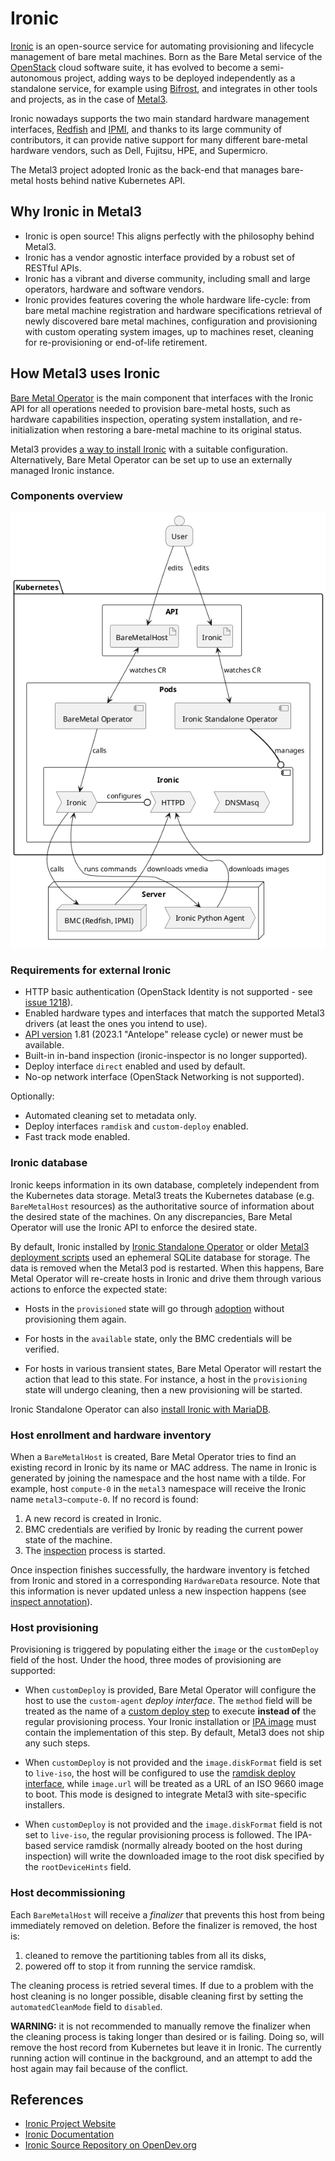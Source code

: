 # Ironic

[Ironic](https://ironicbaremetal.org/) is an open-source service
for automating provisioning and lifecycle management of bare metal machines.
Born as the Bare Metal service of the [OpenStack](https://www.openstack.org/)
cloud software suite, it has evolved to become a semi-autonomous project,
adding ways to be deployed independently as a standalone service, for example
using [Bifrost](https://docs.openstack.org/bifrost/latest/), and integrates in
other tools and projects, as in the case of [Metal3](https://metal3.io/).

Ironic nowadays supports the two main standard hardware management interfaces,
[Redfish](https://www.dmtf.org/standards/redfish) and
[IPMI](https://en.wikipedia.org/wiki/Intelligent_Platform_Management_Interface),
and thanks to its large community of contributors, it can provide native
support for many different bare-metal hardware vendors, such as Dell, Fujitsu,
HPE, and Supermicro.

The Metal3 project adopted Ironic as the back-end that manages bare-metal hosts
behind native Kubernetes API.

## Why Ironic in Metal3

- Ironic is open source! This aligns perfectly with the philosophy behind
  Metal3.
- Ironic has a vendor agnostic interface provided by a robust set of RESTful
  APIs.
- Ironic has a vibrant and diverse community, including small and large
  operators, hardware and software vendors.
- Ironic provides features covering the whole hardware life-cycle:
  from bare metal machine registration and hardware specifications
  retrieval of newly discovered bare metal machines, configuration and
  provisioning with custom operating system images, up to machines reset,
  cleaning for re-provisioning or end-of-life retirement.

## How Metal3 uses Ironic

[Bare Metal Operator](https://github.com/metal3-io/baremetal-operator)
is the main component that interfaces with the Ironic API for all
operations needed to provision bare-metal hosts, such as hardware capabilities
inspection, operating system installation, and re-initialization when
restoring a bare-metal machine to its original status.

Metal3 provides [a way to install Ironic](../irso/introduction.md) with a
suitable configuration. Alternatively, Bare Metal Operator can be set up to use
an externally managed Ironic instance.

### Components overview

![Component overview](./images/overview.png)

### Requirements for external Ironic

- HTTP basic authentication (OpenStack Identity is not supported - see [issue
  1218](https://github.com/metal3-io/baremetal-operator/issues/1218)).
- Enabled hardware types and interfaces that match the supported Metal3 drivers
  (at least the ones you intend to use).
- [API version](https://docs.openstack.org/ironic/latest/contributor/webapi-version-history.html)
  1.81 (2023.1 "Antelope" release cycle) or newer must be available.
- Built-in in-band inspection (ironic-inspector is no longer supported).
- Deploy interface `direct` enabled and used by default.
- No-op network interface (OpenStack Networking is not supported).

Optionally:

- Automated cleaning set to metadata only.
- Deploy interfaces `ramdisk` and `custom-deploy` enabled.
- Fast track mode enabled.

### Ironic database

Ironic keeps information in its own database, completely independent from the
Kubernetes data storage. Metal3 treats the Kubernetes database (e.g.
`BareMetalHost` resources) as the authoritative source of information about the
desired state of the machines. On any discrepancies, Bare Metal Operator will
use the Ironic API to enforce the desired state.

By default, Ironic installed by [Ironic Standalone
Operator](../irso/introduction.md) or older [Metal3 deployment
scripts](ironic_installation) used an ephemeral SQLite database for storage.
The data is removed when the Metal3 pod is restarted. When this happens, Bare
Metal Operator will re-create hosts in Ironic and drive them through various
actions to enforce the expected state:

- Hosts in the `provisioned` state will go through
  [adoption](https://docs.openstack.org/ironic/latest/admin/adoption.html)
  without provisioning them again.

- For hosts in the `available` state, only the BMC credentials will be
  verified.

- For hosts in various transient states, Bare Metal Operator will restart the
  action that lead to this state. For instance, a host in the `provisioning`
  state will undergo cleaning, then a new provisioning will be started.

Ironic Standalone Operator can also [install Ironic with
MariaDB](../irso/database.md).

### Host enrollment and hardware inventory

When a `BareMetalHost` is created, Bare Metal Operator tries to find an
existing record in Ironic by its name or MAC address. The name in Ironic is
generated by joining the namespace and the host name with a tilde. For example,
host `compute-0` in the `metal3` namespace will receive the Ironic name
`metal3~compute-0`. If no record is found:

1. A new record is created in Ironic.
2. BMC credentials are verified by Ironic by reading the current power state of
   the machine.
3. The
   [inspection](https://docs.openstack.org/ironic/latest/admin/inspection/index.html)
   process is started.

Once inspection finishes successfully, the hardware inventory is fetched from
Ironic and stored in a corresponding `HardwareData` resource. Note that this
information is never updated unless a new inspection happens (see [inspect
annotation](../bmo/inspect_annotation)).

### Host provisioning

Provisioning is triggered by populating either the `image` or the
`customDeploy` field of the host. Under the hood, three modes of provisioning
are supported:

- When `customDeploy` is provided, Bare Metal Operator will configure the host
  to use the `custom-agent` *deploy interface*. The `method` field will be
  treated as the name of a [custom deploy
  step](https://docs.openstack.org/ironic/latest/admin/node-deployment.html) to
  execute **instead of** the regular provisioning process. Your Ironic
  installation or [IPA image](ironic-python-agent) must contain the
  implementation of this step. By default, Metal3 does not ship any such steps.

- When `customDeploy` is not provided and the `image.diskFormat` field is set
  to `live-iso`, the host will be configured to use the [ramdisk deploy
  interface](https://docs.openstack.org/ironic/latest/admin/ramdisk-boot.html),
  while `image.url` will be treated as a URL of an ISO 9660 image to boot.
  This mode is designed to integrate Metal3 with site-specific installers.

- When `customDeploy` is not provided and the `image.diskFormat` field is not
  set to `live-iso`, the regular provisioning process is followed. The
  IPA-based service ramdisk (normally already booted on the host during
  inspection) will write the downloaded image to the root disk specified by
  the `rootDeviceHints` field.

### Host decommissioning

Each `BareMetalHost` will receive a *finalizer* that prevents this host from
being immediately removed on deletion. Before the finalizer is removed, the
host is:

1. cleaned to remove the partitioning tables from all its disks,
2. powered off to stop it from running the service ramdisk.

The cleaning process is retried several times. If due to a problem with the
host cleaning is no longer possible, disable cleaning first by setting the
`automatedCleanMode` field to `disabled`.

**WARNING:** it is not recommended to manually remove the finalizer when the
cleaning process is taking longer than desired or is failing. Doing so, will
remove the host record from Kubernetes but leave it in Ironic. The currently
running action will continue in the background, and an attempt to add the host
again may fail because of the conflict.

## References

- [Ironic Project Website](https://ironicbaremetal.org/)
- [Ironic Documentation](https://docs.openstack.org/ironic/latest/)
- [Ironic Source Repository on OpenDev.org](https://opendev.org/openstack/ironic/)
